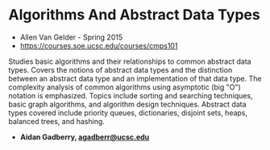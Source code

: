 # Algorithms And Abstract Data Types
- Allen Van Gelder - Spring 2015
- https://courses.soe.ucsc.edu/courses/cmps101

Studies basic algorithms and their relationships to common abstract data types. Covers the notions of abstract data types and the distinction between an abstract data type and an implementation of that data type. The complexity analysis of common algorithms using asymptotic (big "O") notation is emphasized. Topics include sorting and searching techniques, basic graph algorithms, and algorithm design techniques. Abstract data types covered include priority queues, dictionaries, disjoint sets, heaps, balanced trees, and hashing.
<br/>

- **Aidan Gadberry, agadberr@ucsc.edu**
